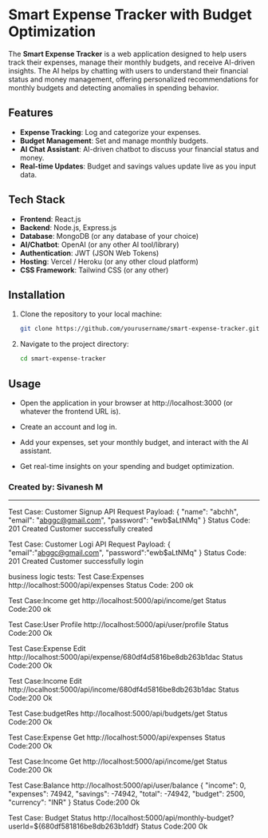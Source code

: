 # Smart Expense Tracker with Budget Optimization

The **Smart Expense Tracker** is a web application designed to help users track their expenses, manage their monthly budgets, and receive AI-driven insights. The AI helps by chatting with users to understand their financial status and money management, offering personalized recommendations for monthly budgets and detecting anomalies in spending behavior.

## Features

- **Expense Tracking**: Log and categorize your expenses.
- **Budget Management**: Set and manage monthly budgets.
- **AI Chat Assistant**: AI-driven chatbot to discuss your financial status and money.
- **Real-time Updates**: Budget and savings values update live as you input data.

## Tech Stack

- **Frontend**: React.js
- **Backend**: Node.js, Express.js
- **Database**: MongoDB (or any database of your choice)
- **AI/Chatbot**: OpenAI (or any other AI tool/library)
- **Authentication**: JWT (JSON Web Tokens)
- **Hosting**: Vercel / Heroku (or any other cloud platform)
- **CSS Framework**: Tailwind CSS (or any other)


## Installation

1. Clone the repository to your local machine:
   
   ```bash
   git clone https://github.com/yourusername/smart-expense-tracker.git
   ```
2. Navigate to the project directory:
   
      ```bash
   cd smart-expense-tracker
   ```

## Usage

  * Open the application in your browser at http://localhost:3000 (or whatever the frontend URL is).
  
  * Create an account and log in.
  
  * Add your expenses, set your monthly budget, and interact with the AI assistant.
  
  * Get real-time insights on your spending and budget optimization.


### Created by: Sivanesh M

-----------------------------------------------------------------------------------------------

Test Case: Customer Signup API
Request Payload:
{
  "name": "abchh",
  "email": "abggc@gmail.com",
  "password": "ewb$aLtNMq"
}
Status Code: 201 Created
Customer successfully created

Test Case: Customer Logi API
Request Payload:
{
"email":"abggc@gmail.com",
"password":"ewb$aLtNMq"
}
Status Code: 201 Created
Customer successfully login

business logic tests:
Test Case:Expenses
http://localhost:5000/api/expenses
Status Code: 200 ok

Test Case:Income get
http://localhost:5000/api/income/get
Status Code:200 ok

Test Case:User Profile
http://localhost:5000/api/user/profile
Status Code:200 Ok

Test Case:Expense Edit
http://localhost:5000/api/expense/680df4d5816be8db263b1dac
Status Code:200 Ok

Test Case:Income Edit
http://localhost:5000/api/income/680df4d5816be8db263b1dac
Status Code:200 Ok

Test Case:budgetRes
http://localhost:5000/api/budgets/get
Status Code:200 Ok

Test Case:Expense Get
http://localhost:5000/api/expenses
Status Code:200 Ok

Test Case:Income Get
http://localhost:5000/api/income/get
Status Code:200 Ok

Test Case:Balance
http://localhost:5000/api/user/balance
{
    "income": 0,
    "expenses": 74942,
    "savings": -74942,
    "total": -74942,
    "budget": 2500,
    "currency": "INR"
}
Status Code:200 Ok

Test Case: Budget Status
http://localhost:5000/api/monthly-budget?userId=${680df581816be8db263b1ddf}
Status Code:200 Ok
